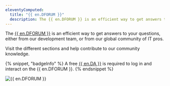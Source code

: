 ```yaml
---
eleventyComputed:
  title: "{{ en.DFORUM }}"
  description: The {{ en.DFORUM }} is an efficient way to get answers to your questions, either from our development team or from our global community of IT pros.
---
```

The [{{ en.DFORUM }}](https://forum.devolutions.net/) is an efficient way to get answers to your questions, either from our development team, or from our global community of IT pros.

Visit the different sections and help contribute to our community knowledge.

{% snippet, "badgeInfo" %}
A free [{{ en.DA }}](/cloud/devolutions-account/) is required to log in and interact on the {{ en.DFORUM }}.
{% endsnippet %}

![{{ en.DFORUM }}](https://cdnweb.devolutions.net/docs/docs_en_cloud_Cloud2002.png)
